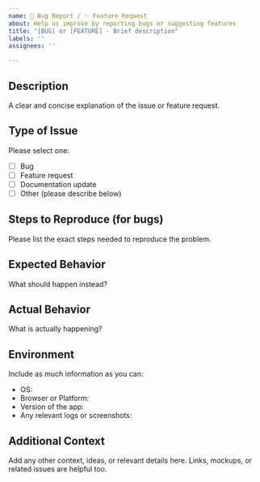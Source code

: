 ```yaml
---
name: 🐞 Bug Report / ✨ Feature Request
about: Help us improve by reporting bugs or suggesting features
title: "[BUG] or [FEATURE] - Brief description"
labels: ''
assignees: ''

---
```


## Description

A clear and concise explanation of the issue or feature request.

## Type of Issue

Please select one:
- [ ] Bug
- [ ] Feature request
- [ ] Documentation update
- [ ] Other (please describe below)

## Steps to Reproduce (for bugs)

Please list the exact steps needed to reproduce the problem.

## Expected Behavior

What should happen instead?

## Actual Behavior

What is actually happening?

## Environment

Include as much information as you can:

- OS:
- Browser or Platform:
- Version of the app:
- Any relevant logs or screenshots:

## Additional Context

Add any other context, ideas, or relevant details here. Links, mockups, or related issues are helpful too.
